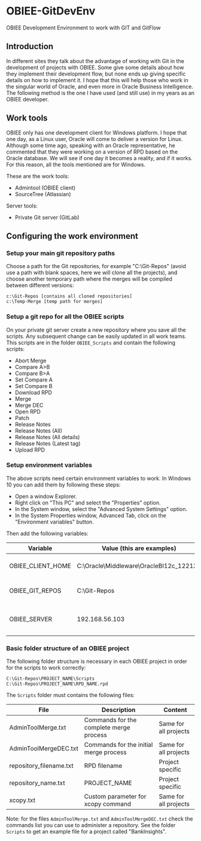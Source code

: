 # OBIEE-GitDevEnv
OBIEE Development Environment to work with GIT and GitFlow

## Introduction

In different sites they talk about the advantage of working with Git in the development of projects with OBIEE. Some give some details about how they implement their development flow, but none ends up giving specific details on how to implement it. I hope that this will help those who work in the singular world of Oracle, and even more in Oracle Business Intelligence. The following method is the one I have used (and still use) in my years as an OBIEE developer.

## Work tools

OBIEE only has one development client for Windows platform. I hope that one day, as a Linux user, Oracle will come to deliver a version for Linux. Although some time ago, speaking with an Oracle representative, he commented that they were working on a version of RPD based on the Oracle database. We will see if one day it becomes a reality, and if it works. For this reason, all the tools mentioned are for Windows.

These are the work tools:

* Admintool (OBIEE client)
* SourceTree (Atlassian)

Server tools:

* Private Git server (GitLab)

## Configuring the work environment

### Setup your main git repository paths

Choose a path for the Git repositories, for example "C:\Git-Repos" (avoid use a path with blank spaces, here we will clone all the projects), and choose another temporary path where the merges will be compiled between different versions:

```
c:\Git-Repos [contains all cloned repositories]
c:\Temp-Merge [temp path for merges]
```
### Setup a git repo for all the OBIEE scripts

On your private git server create a new repository where you save all the scripts. Any subsequent change can be easily updated in all work teams. This scripts are in the folder ```OBIEE_Scripts``` and contain the following scripts:

* Abort Merge
* Compare A>B
* Compare B>A
* Set Compare A
* Set Compare B
* Download RPD
* Merge
* Merge DEC
* Open RPD
* Patch
* Release Notes
* Release Notes (All)
* Release Notes (All details)
* Release Notes (Latest tag)
* Upload RPD

### Setup environment variables

The above scripts need certain environment variables to work. In Windows 10 you can add them by following these steps:

* Open a window Explorer.
* Right click on "This PC" and select the "Properties" option.
* In the System window, select the "Advanced System Settings" option.
* In the System Properties window, Advanced Tab, click on the "Environment variables" button.

Then add the following variables:

| Variable          | Value (this are examples)               | Description                    |
|-------------------|-----------------------------------------|--------------------------------|
| OBIEE_CLIENT_HOME | C:\Oracle\Middleware\OracleBI12c_122130 | Path of the Admintool client   |
| OBIEE_GIT_REPOS   | C:\Git-Repos                            | Path of the git repositories   |
| OBIEE_SERVER      | 192.168.56.103                          | OBIEE Server IP (your sandbox) |

### Basic folder structure of an OBIEE project

The following folder structure is necessary in each OBIEE project in order for the scripts to work correctly:

```
C:\Git-Repos\PROJECT_NAME\Scripts
C:\Git-Repos\PROJECT_NAME\RPD_NAME.rpd
```

The ```Scripts``` folder must contains the following files:

| File                    | Description                             | Content               |
|-------------------------|-----------------------------------------|-----------------------|
| AdminToolMerge.txt      | Commands for the complete merge process | Same for all projects |
| AdminToolMergeDEC.txt   | Commands for the initial merge process  | Same for all projects |
| repository_filename.txt | RPD filename                            | Project specific      |
| repository_name.txt     | PROJECT_NAME                            | Project specific      |
| xcopy.txt               | Custom parameter for xcopy command      | Same for all projects |

Note: for the files ```AdminToolMerge.txt``` and ```AdminToolMergeDEC.txt``` check the commands list you can use to administer a repository. See the folder ```Scripts``` to get an example file for a project called "BankInsights".


